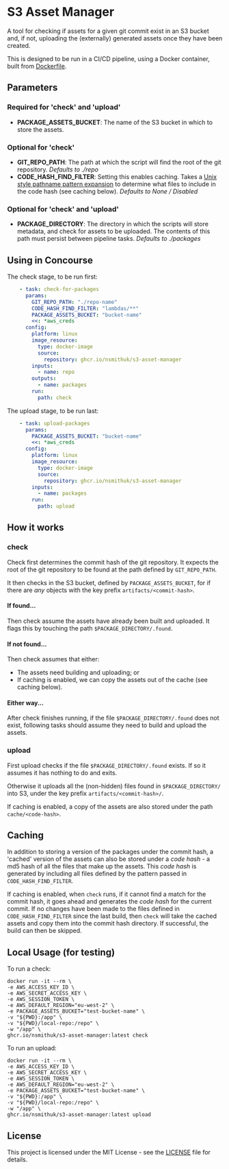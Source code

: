 # S3 Asset Manager

A tool for checking if assets for a given git commit exist in an S3 bucket and, if not, uploading
the (externally) generated assets once they have been created.

This is designed to be run in a CI/CD pipeline, using a Docker container, built from [Dockerfile](Dockerfile).

## Parameters

### Required for 'check' and 'upload'
- **PACKAGE_ASSETS_BUCKET**: The name of the S3 bucket in which to store the assets.

### Optional for 'check'
- **GIT_REPO_PATH**: The path at which the script will find the root of the git repository. *Defaults to ./repo*
- **CODE_HASH_FIND_FILTER**: Setting this enables caching. 
Takes a [Unix style pathname pattern expansion](https://docs.python.org/3/library/glob.html) to determine what 
files to include in the code hash (see caching below). *Defaults to None / Disabled*

### Optional for 'check' and 'upload'
- **PACKAGE_DIRECTORY**: The directory in which the scripts will store metadata, and check for assets to be uploaded. 
The contents of this path must persist between pipeline tasks. *Defaults to ./packages*

## Using in Concourse

The check stage, to be run first:
```yaml
    - task: check-for-packages
      params:
        GIT_REPO_PATH: "./repo-name"
        CODE_HASH_FIND_FILTER: "lambdas/**"
        PACKAGE_ASSETS_BUCKET: "bucket-name"
        <<: *aws_creds
      config:
        platform: linux
        image_resource:
          type: docker-image
          source:
            repository: ghcr.io/nsmithuk/s3-asset-manager       
        inputs:
          - name: repo        
        outputs:
          - name: packages        
        run:
          path: check
```

The upload stage, to be run last:
```yaml
    - task: upload-packages
      params:
        PACKAGE_ASSETS_BUCKET: "bucket-name"
        <<: *aws_creds
      config:
        platform: linux
        image_resource:
          type: docker-image
          source:
            repository: ghcr.io/nsmithuk/s3-asset-manager       
        inputs:
          - name: packages        
        run:
          path: upload
```

## How it works

### check

Check first determines the commit hash of the git repository. It expects the root of the git repository to be
found at the path defined by `GIT_REPO_PATH`.

It then checks in the S3 bucket, defined by `PACKAGE_ASSETS_BUCKET`, for if there are _any_ objects with the key prefix
`artifacts/<commit-hash>`.

#### If found...
Then check assume the assets have already been built and uploaded.
It flags this by touching the path `$PACKAGE_DIRECTORY/.found`.

#### If not found...
Then check assumes that either:
- The assets need building and uploading; or
- If caching is enabled, we can copy the assets out of the cache (see caching below).

#### Either way...
After check finishes running, if the file `$PACKAGE_DIRECTORY/.found` does not exist, following tasks should
assume they need to build and upload the assets.

### upload

First upload checks if the file `$PACKAGE_DIRECTORY/.found` exists. If so it assumes it has nothing to do and exits.

Otherwise it uploads all the (non-hidden) files found in `$PACKAGE_DIRECTORY/` into S3, 
under the key prefix `artifacts/<commit-hash>/`.

If caching is enabled, a copy of the assets are also stored under the path `cache/<code-hash>`.

## Caching

In addition to storing a version of the packages under the commit hash, a 'cached' version of the assets can also be stored under a _code hash_ - a md5 hash of all the files that make up the assets. This _code hash_ is generated by including all files defined by the pattern passed in `CODE_HASH_FIND_FILTER`.

If caching is enabled, when `check` runs, if it cannot find a match for the commit hash, it goes ahead and generates the _code hash_ for the current commit. If no changes have been made to the files defined in `CODE_HASH_FIND_FILTER` since the last build, then `check` will take the cached assets and copy them into the commit hash directory. If successful, the build can then be skipped.


## Local Usage (for testing)

To run a check:
```shell
docker run -it --rm \
-e AWS_ACCESS_KEY_ID \
-e AWS_SECRET_ACCESS_KEY \
-e AWS_SESSION_TOKEN \
-e AWS_DEFAULT_REGION="eu-west-2" \
-e PACKAGE_ASSETS_BUCKET="test-bucket-name" \
-v "${PWD}:/app" \
-v "${PWD}/local-repo:/repo" \
-w "/app" \
ghcr.io/nsmithuk/s3-asset-manager:latest check
```

To run an upload:
```shell
docker run -it --rm \
-e AWS_ACCESS_KEY_ID \
-e AWS_SECRET_ACCESS_KEY \
-e AWS_SESSION_TOKEN \
-e AWS_DEFAULT_REGION="eu-west-2" \
-e PACKAGE_ASSETS_BUCKET="test-bucket-name" \
-v "${PWD}:/app" \
-v "${PWD}/local-repo:/repo" \
-w "/app" \
ghcr.io/nsmithuk/s3-asset-manager:latest upload
```

## License

This project is licensed under the MIT License - see the [LICENSE](LICENSE) file for details.
